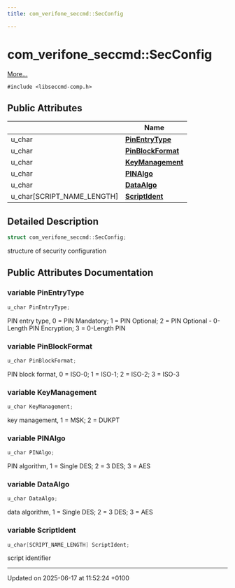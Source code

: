 ```yaml
---
title: com_verifone_seccmd::SecConfig

---
```


# com_verifone_seccmd::SecConfig



 [More...](#detailed-description)


`#include <libseccmd-comp.h>`

## Public Attributes

|                | Name           |
| -------------- | -------------- |
| u_char | **[PinEntryType](structcom__verifone__seccmd_1_1_sec_config.md#variable-pinentrytype)**  |
| u_char | **[PinBlockFormat](structcom__verifone__seccmd_1_1_sec_config.md#variable-pinblockformat)**  |
| u_char | **[KeyManagement](structcom__verifone__seccmd_1_1_sec_config.md#variable-keymanagement)**  |
| u_char | **[PINAlgo](structcom__verifone__seccmd_1_1_sec_config.md#variable-pinalgo)**  |
| u_char | **[DataAlgo](structcom__verifone__seccmd_1_1_sec_config.md#variable-dataalgo)**  |
| u_char[SCRIPT_NAME_LENGTH] | **[ScriptIdent](structcom__verifone__seccmd_1_1_sec_config.md#variable-scriptident)**  |

## Detailed Description

```cpp
struct com_verifone_seccmd::SecConfig;
```


structure of security configuration 

## Public Attributes Documentation

### variable PinEntryType

```cpp
u_char PinEntryType;
```


PIN entry type, 0 = PIN Mandatory; 1 = PIN Optional; 2 = PIN Optional - 0-Length PIN Encryption; 3 = 0-Length PIN 


### variable PinBlockFormat

```cpp
u_char PinBlockFormat;
```


PIN block format, 0 = ISO-0; 1 = ISO-1; 2 = ISO-2; 3 = ISO-3 


### variable KeyManagement

```cpp
u_char KeyManagement;
```


key management, 1 = MSK; 2 = DUKPT 


### variable PINAlgo

```cpp
u_char PINAlgo;
```


PIN algorithm, 1 = Single DES; 2 = 3 DES; 3 = AES 


### variable DataAlgo

```cpp
u_char DataAlgo;
```


data algorithm, 1 = Single DES; 2 = 3 DES; 3 = AES 


### variable ScriptIdent

```cpp
u_char[SCRIPT_NAME_LENGTH] ScriptIdent;
```


script identifier 


-------------------------------

Updated on 2025-06-17 at 11:52:24 +0100